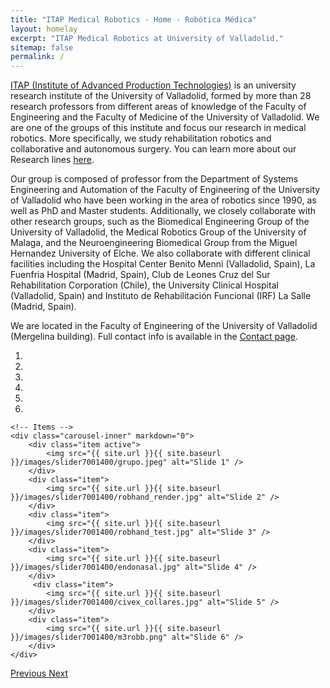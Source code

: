 ```yaml
---
title: "ITAP Medical Robotics - Home - Robótica Médica"
layout: homelay
excerpt: "ITAP Medical Robotics at University of Valladolid."
sitemap: false
permalink: /
---
```




[ITAP (Institute of Advanced Production Technologies)](https://www.itap.uva.es/) is an university research institute of the University of Valladolid, formed by more than 28 research professors from different areas of knowledge of the Faculty of Engineering and the Faculty of Medicine of the University of Valladolid. 
We are one of the groups of this institute and focus our research in medical robotics. More specifically, we study rehabilitation robotics and collaborative and autonomous surgery. You can learn more about our Research lines [here](/research).

Our group is composed of professor from the Department of Systems Engineering and Automation of the Faculty of Engineering of the University of Valladolid who have been working in the area of robotics since 1990, 
as well as PhD and Master students. Additionally, we closely collaborate with other research groups, such as the Biomedical Engineering Group of the University of Valladolid, the Medical Robotics Group of the University of
Malaga, and the Neuroengineering Biomedical Group from the Miguel Hernandez University of Elche. We also collaborate with different clinical facilities including the Hospital Center Benito Menni (Valladolid, Spain), La Fuenfria Hospital (Madrid, Spain), Club de Leones Cruz del Sur Rehabilitation Corporation (Chile), the University Clinical Hospital (Valladolid, Spain) and Instituto de Rehabilitación Funcional (IRF) La Salle (Madrid, Spain).

We are located in the Faculty of Engineering of the University of Valladolid (Mergelina building). Full contact info is available in the [Contact page](/contact).

<div markdown="0" id="carousel" class="carousel slide" data-ride="carousel" data-interval="4000" data-pause="hover" >
    <!-- Menu -->
    <ol class="carousel-indicators">
        <li data-target="#carousel" data-slide-to="0" class="active"></li>
        <li data-target="#carousel" data-slide-to="1"></li>
        <li data-target="#carousel" data-slide-to="2"></li>
        <li data-target="#carousel" data-slide-to="3"></li>
        <li data-target="#carousel" data-slide-to="4"></li>
        <li data-target="#carousel" data-slide-to="5"></li>
    </ol>

    <!-- Items -->
    <div class="carousel-inner" markdown="0">
        <div class="item active">
            <img src="{{ site.url }}{{ site.baseurl }}/images/slider7001400/grupo.jpeg" alt="Slide 1" />
        </div>
        <div class="item">
            <img src="{{ site.url }}{{ site.baseurl }}/images/slider7001400/robhand_render.jpg" alt="Slide 2" />
        </div>
        <div class="item">
            <img src="{{ site.url }}{{ site.baseurl }}/images/slider7001400/robhand_test.jpg" alt="Slide 3" />
        </div>
        <div class="item">
            <img src="{{ site.url }}{{ site.baseurl }}/images/slider7001400/endonasal.jpg" alt="Slide 4" />
        </div>       
         <div class="item">
            <img src="{{ site.url }}{{ site.baseurl }}/images/slider7001400/civex_collares.jpg" alt="Slide 5" />
        </div>
        <div class="item">
            <img src="{{ site.url }}{{ site.baseurl }}/images/slider7001400/m3robb.png" alt="Slide 6" />
        </div>
    </div>
  <a class="left carousel-control" href="#carousel" role="button" data-slide="prev">
    <span class="glyphicon glyphicon-chevron-left" aria-hidden="true"></span>
    <span class="sr-only">Previous</span>
  </a>
  <a class="right carousel-control" href="#carousel" role="button" data-slide="next">
    <span class="glyphicon glyphicon-chevron-right" aria-hidden="true"></span>
    <span class="sr-only">Next</span>
  </a>
</div>

<!--

We are grateful for funding from Leiden University, [NWO](www.nwo.nl) ([Vidi talent scheme](http://www.nwo.nl/en/research-and-results/programmes/Talent+Scheme) and the [Frontiers in Nanoscience program](https://www.universiteitleiden.nl/en/research/research-projects/science/frontiers-of-nanoscience-nanofront)), and from an [ERC starting grant](https://erc.europa.eu/funding/starting-grants).

<figure class="fourth">
  <img src="{{ site.url }}{{ site.baseurl }}/images/logopic/Logo_Leiden.jpg" style="width: 210px">
  <img src="{{ site.url }}{{ site.baseurl }}/images/logopic/Logo_Nanofront.jpg" style="width: 110px">
  <img src="{{ site.url }}{{ site.baseurl }}/images/logopic/Logo_NWO.jpg" style="width: 120px">
  <img src="{{ site.url }}{{ site.baseurl }}/images/logopic/Logo_ERC.jpg" style="width: 110px">
</figure>

-->
